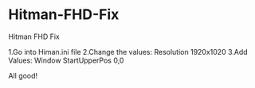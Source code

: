 # Hitman-FHD-Fix
Hitman FHD Fix

1.Go into Himan.ini file
2.Change the values:
Resolution 1920x1020
3.Add Values:
Window
StartUpperPos 0,0

All good!
